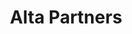 ---
layout: firm_page
title: "Alta Partners"
id: "altapartners.com"
permalink: "/altapartnersaltapartners.com/"
website: "https://www.altapartners.com"
offices: "Jackson (United States)"
investment_stages: "Series A, Series B"
portfolio_companies: "Allakos, Inc., Ally Therapeutics, Amplitude Therapeutics, Inc., Be Biopharma, CuraSen Therapeutics, Inc., DEM Bio, Edgewood Oncology, Inc., eGenesis, ImmuneID, Kelonia, Lassen Therapeutics, MBrace Therapeutics, Novome Biotechnologies, Inc., Progentos Therapeutics, Qihan Biotech, Tyra Biosciences, Variant Bio, Vir Biotechnology, BetterVet, DispatchHealth, Everside Health, Free Market Health, PatientsLikeMe, Harbor Health, Transcarent, United Musculoskeletal Partners Holdings, LLC"
portfolio_link: "https://www.altapartners.com/portfolio/"
investment_markets: "Healthcare, Life Sciences"
founded_year: "1996"
description: "Alta Partners is a leading healthcare and life sciences venture capital firm, helping entrepreneurs build high-impact companies since 1996. Their focus is on building small, focused portfolios and dedicating significant time to each investment. They aim to make a positive impact in healthcare."
linkedin: "https://www.linkedin.com/company/alta-partners"
twitter: "https://twitter.com/altapartners"
instagram: ""
team_page: "https://www.altapartners.com/team/"
investor_type: "Venture Capital"
crunchbase: "https://www.crunchbase.com/organization/alta-partners"
pitchbook: ""

# SEO Optimization
meta_title: "Alta Partners - VC Firm - projectstartups.com"
meta_description: "Alta Partners, Alta Partners is a leading healthcare and life sciences venture capital firm, helping entrepreneurs build high-impact companies since 1996. Their focu..."
meta_keywords: "Alta Partners, Healthcare, Life Sciences, VC firm, venture capital, startup investor, projectstartups.com"
canonical_url: "https://vc.projectstartups.com/altapartnersaltapartners.com/"
---